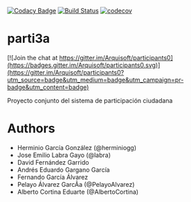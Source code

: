 [![Codacy Badge](https://api.codacy.com/project/badge/Grade/2f5e9b234d9b4cbd8669629c299990ad)](https://www.codacy.com/app/jelabra/parti3a?utm_source=github.com&utm_medium=referral&utm_content=Arquisoft/parti3a&utm_campaign=badger)
[![Build Status](https://travis-ci.org/Arquisoft/parti3a.svg?branch=master)](https://travis-ci.org/Arquisoft/parti3a)
[![codecov](https://codecov.io/gh/Arquisoft/parti3a/branch/master/graph/badge.svg)](https://codecov.io/gh/Arquisoft/parti3a)


# parti3a

[![Join the chat at https://gitter.im/Arquisoft/participants0](https://badges.gitter.im/Arquisoft/participants0.svg)](https://gitter.im/Arquisoft/participants0?utm_source=badge&utm_medium=badge&utm_campaign=pr-badge&utm_content=badge)

Proyecto conjunto del sistema de participación ciudadana

# Authors

- Herminio García González (@herminiogg)
- Jose Emilio Labra Gayo (@labra)
- David Fernández Garrido
- Andrés Eduardo Gargano García
- Fernando García Álvarez
- Pelayo Álvarez GarcÃ­a (@PelayoAlvarez)
- Alberto Cortina Eduarte (@AlbertoCortina)
